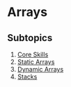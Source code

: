 # Arrays

## Subtopics

1. [Core Skills](./core_skills)
2. [Static Arrays](./static_arrays)
3. [Dynamic Arrays](./dynamic_arrays)
4. [Stacks](./stacks)
